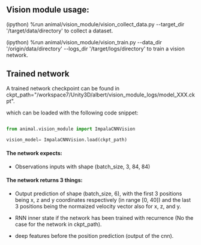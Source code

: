 ## Vision module usage:

(ipython) %run animal/vision_module/vision_collect_data.py --target_dir '/target/data/directory' to collect a dataset.

(ipython) %run animal/vision_module/vision_train.py --data_dir '/origin/data/directory' --logs_dir '/target/logs/directory' to train a vision network.


## Trained network

A trained network checkpoint can be found in ckpt_path="/workspace7/Unity3D/albert/vision_module_logs/model_XXX.ckpt".

which can be loaded with the following code snippet:

```python

from animal.vision_module import ImpalaCNNVision

vision_model= ImpalaCNNVision.load(ckpt_path)

```



#### The network expects:

 - Observations inputs with shape (batch_size, 3, 84, 84)



#### The network returns 3 things:

 - Output prediction of shape (batch_size, 6), with the first 3 positions being x, z and y coordinates respectively (in range [0, 40]) and the last 3 positions being the normaized velocity vector also for x, z, and y.

 - RNN inner state if the network has been trained with recurrence (No the case for the network in ckpt_path).

 - deep features before the position prediction (output of the cnn).
